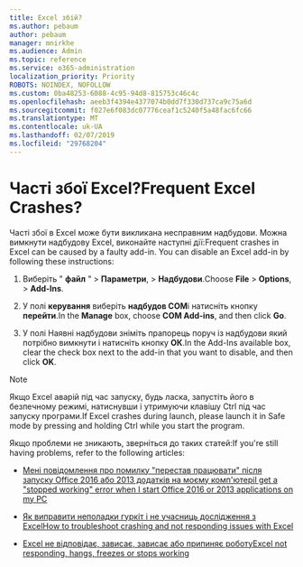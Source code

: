 ```yaml
---
title: Excel збій?
ms.author: pebaum
author: pebaum
manager: mnirkhe
ms.audience: Admin
ms.topic: reference
ms.service: o365-administration
localization_priority: Priority
ROBOTS: NOINDEX, NOFOLLOW
ms.custom: 0ba48253-6088-4c95-94d8-815753c46c4c
ms.openlocfilehash: aeeb3f4394e4377074b0dd7f330d737ca9c75a6d
ms.sourcegitcommit: f027e6f083dc07776ceaf1c5240f5a48fac6fc66
ms.translationtype: MT
ms.contentlocale: uk-UA
ms.lasthandoff: 02/07/2019
ms.locfileid: "29768204"
---
```

# <a name="frequent-excel-crashes"></a><span data-ttu-id="e57c1-102">Часті збої Excel?</span><span class="sxs-lookup"><span data-stu-id="e57c1-102">Frequent Excel Crashes?</span></span>

<span data-ttu-id="e57c1-p101">Часті збої в Excel може бути викликана несправним надбудови. Можна вимкнути надбудову Excel, виконайте наступні дії:</span><span class="sxs-lookup"><span data-stu-id="e57c1-p101">Frequent crashes in Excel can be caused by a faulty add-in. You can disable an Excel add-in by following these instructions:</span></span>
  
1. <span data-ttu-id="e57c1-105">Виберіть " **файл** " \> **Параметри**, \> **Надбудови**.</span><span class="sxs-lookup"><span data-stu-id="e57c1-105">Choose **File** \> **Options**, \> **Add-Ins**.</span></span>
    
2. <span data-ttu-id="e57c1-106">У полі **керування** виберіть **надбудов COM**і натисніть кнопку **перейти**.</span><span class="sxs-lookup"><span data-stu-id="e57c1-106">In the **Manage** box, choose **COM Add-ins**, and then click **Go**.</span></span>
    
3. <span data-ttu-id="e57c1-107">У полі Наявні надбудови зніміть прапорець поруч із надбудови який потрібно вимкнути і натисніть кнопку **ОК**.</span><span class="sxs-lookup"><span data-stu-id="e57c1-107">In the Add-Ins available box, clear the check box next to the add-in that you want to disable, and then click **OK**.</span></span>
    
> [!NOTE]
> <span data-ttu-id="e57c1-108">Якщо Excel аварій під час запуску, будь ласка, запустіть його в безпечному режимі, натиснувши і утримуючи клавішу Ctrl під час запуску програми.</span><span class="sxs-lookup"><span data-stu-id="e57c1-108">If Excel crashes during launch, please launch it in Safe mode by pressing and holding Ctrl while you start the program.</span></span> 
  
<span data-ttu-id="e57c1-109">Якщо проблеми не зникають, зверніться до таких статей:</span><span class="sxs-lookup"><span data-stu-id="e57c1-109">If you're still having problems, refer to the following articles:</span></span>
  
- [<span data-ttu-id="e57c1-110">Мені повідомлення про помилку "перестав працювати" після запуску Office 2016 або 2013 додатків на моєму комп'ютері</span><span class="sxs-lookup"><span data-stu-id="e57c1-110">I get a "stopped working" error when I start Office 2016 or 2013 applications on my PC</span></span>](https://support.office.com/article/52bd7985-4e99-4a35-84c8-2d9b8301a2fa.aspx)
    
- [<span data-ttu-id="e57c1-111">Як виправити неполадки гуркіт і не учасниць дослідження з Excel</span><span class="sxs-lookup"><span data-stu-id="e57c1-111">How to troubleshoot crashing and not responding issues with Excel</span></span>](https://support.microsoft.com/help/2758592/how-to-troubleshoot-crashing-and-not-responding-issues-with-excel)
    
- [<span data-ttu-id="e57c1-112">Excel не відповідає, зависає, зависає або припиняє роботу</span><span class="sxs-lookup"><span data-stu-id="e57c1-112">Excel not responding, hangs, freezes or stops working</span></span>](https://support.office.com/article/37e7d3c9-9e84-40bf-a805-4ca6853a1ff4.aspx)
    
